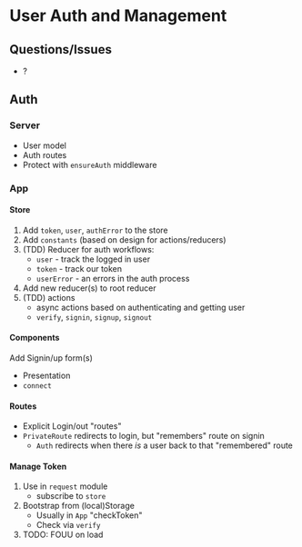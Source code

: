 User Auth and Management
===

## Questions/Issues
* ?

## Auth

### Server
* User model
* Auth routes
* Protect with `ensureAuth` middleware

### App

#### Store

1. Add `token`, `user`, `authError` to the store
1. Add `constants` (based on design for actions/reducers)
1. (TDD) Reducer for auth workflows:
    * `user` - track the logged in user
    * `token` - track our token
    * `userError` - an errors in the auth process
1. Add new reducer(s) to root reducer
1. (TDD) actions
    * async actions based on authenticating and getting user
    * `verify`, `signin`, `signup`, `signout`

#### Components

Add Signin/up form(s)
* Presentation
* `connect`

#### Routes

* Explicit Login/out "routes"
* `PrivateRoute` redirects to login, but "remembers" route on signin
    * `Auth` redirects when there *is* a user back to that "remembered" route

#### Manage Token

1. Use in `request` module
    * subscribe to `store`
1. Bootstrap from (local)Storage
    * Usually in `App` "checkToken"
    * Check via `verify`
1. TODO: FOUU on load
